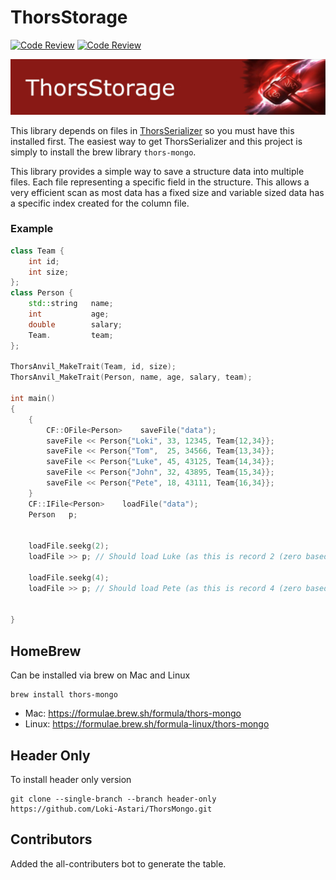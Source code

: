 # ThorsStorage

[![Code Review](http://www.zomis.net/codereview/shield/?qid=240341)](http://codereview.stackexchange.com/q/240341/507)
[![Code Review](http://www.zomis.net/codereview/shield/?qid=240825)](http://codereview.stackexchange.com/q/240825/507)

![ThorStream](img/storage.jpg)

This library depends on files in [ThorsSerializer](https://github.com/Loki-Astari/ThorsSerializer) so you must have this installed first. The easiest way to get ThorsSerializer and this project is simply to install the brew library `thors-mongo`.

This library provides a simple way to save a structure data into multiple files. Each file representing a specific field in the structure. This allows a very efficient scan as most data has a fixed size and variable sized data has a specific index created for the column file.

### Example

````c++
class Team {
    int id;
    int size;
};
class Person {
    std::string   name;
    int           age;
    double        salary;
    Team.         team;
};

ThorsAnvil_MakeTrait(Team, id, size);
ThorsAnvil_MakeTrait(Person, name, age, salary, team);

int main()
{
    {
        CF::OFile<Person>    saveFile("data");
        saveFile << Person{"Loki", 33, 12345, Team{12,34}};
        saveFile << Person{"Tom",  25, 34566, Team{13,34}};
        saveFile << Person{"Luke", 45, 43125, Team{14,34}};
        saveFile << Person{"John", 32, 43895, Team{15,34}};
        saveFile << Person{"Pete", 18, 43111, Team{16,34}};
    }
    CF::IFile<Person>    loadFile("data");
    Person   p;
    
    
    loadFile.seekg(2);
    loadFile >> p; // Should load Luke (as this is record 2 (zero based)
    
    loadFile.seekg(4);
    loadFile >> p; // Should load Pete (as this is record 4 (zero based)

    
}
````


## HomeBrew

Can be installed via brew on Mac and Linux

    brew install thors-mongo

* Mac: https://formulae.brew.sh/formula/thors-mongo
* Linux: https://formulae.brew.sh/formula-linux/thors-mongo

## Header Only

To install header only version

    git clone --single-branch --branch header-only https://github.com/Loki-Astari/ThorsMongo.git

## Contributors

Added the all-contributers bot to generate the table.


